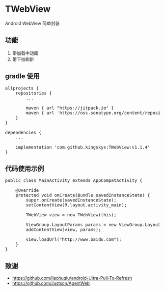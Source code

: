 # TWebView
Android WebView 简单封装

功能
----
 1. 带加载中动画
 2. 带下拉刷新

gradle 使用
-------------
<pre>
allprojects {
    repositories {
        ...
        
        maven { url "https://jitpack.io" }
        maven { url 'https://oss.sonatype.org/content/repositories/snapshots' }
    }
}

dependencies {
    ...

    implementation 'com.github.kingskys:TWebView:v1.1.4'
}
</pre>

代码使用示例
----------
<pre>
public class MainActivity extends AppCompatActivity {

    @Override
    protected void onCreate(Bundle savedInstanceState) {
        super.onCreate(savedInstanceState);
        setContentView(R.layout.activity_main);

        TWebView view = new TWebView(this);

        ViewGroup.LayoutParams params = new ViewGroup.LayoutParams(ViewGroup.LayoutParams.MATCH_PARENT, ViewGroup.LayoutParams.MATCH_PARENT);
        addContentView(view, params);

        view.loadUrl("http://www.baidu.com");
    }
}
</pre>

致谢
----
 * https://github.com/liaohuqiu/android-Ultra-Pull-To-Refresh
 * https://github.com/Justson/AgentWeb
